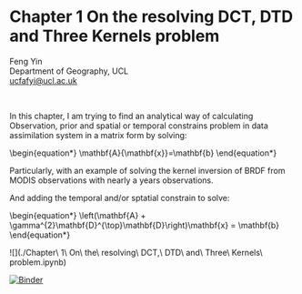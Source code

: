 # Chapter 1 On the resolving DCT, DTD and Three Kernels problem

Feng Yin  
Department of Geography, UCL  
ucfafyi@ucl.ac.uk  


<br/>

In this chapter, I am trying to find an analytical way of calculating Observation, prior and spatial or temporal constrains problem in data assimilation system in a matrix form by solving:

\begin{equation*}
\mathbf{A}{\mathbf{x}}=\mathbf{b}
\end{equation*}

Particularly, with an example of solving the kernel inversion of BRDF from MODIS observations with nearly a years observations.

And adding the temporal and/or sptatial constrain to solve:


\begin{equation*}
\left(\mathbf{A} + \gamma^{2}\mathbf{D}^{\top}\mathbf{D}\right)\mathbf{x} = \mathbf{b}
\end{equation*}

![](./Chapter\ 1\ On\ the\ resolving\ DCT,\ DTD\ and\ Three\ Kernels\ problem.ipynb)

[![Binder](https://mybinder.org/badge.svg)](https://mybinder.org/v2/gh/MarcYin/DTD-DCT-and-Three-Kernels/master)
